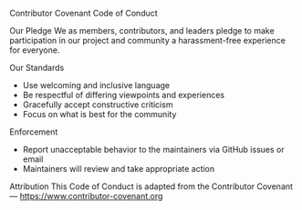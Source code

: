 Contributor Covenant Code of Conduct

Our Pledge
We as members, contributors, and leaders pledge to make participation in our project and community a harassment-free experience for everyone.

Our Standards
- Use welcoming and inclusive language
- Be respectful of differing viewpoints and experiences
- Gracefully accept constructive criticism
- Focus on what is best for the community

Enforcement
- Report unacceptable behavior to the maintainers via GitHub issues or email
- Maintainers will review and take appropriate action

Attribution
This Code of Conduct is adapted from the Contributor Covenant — https://www.contributor-covenant.org

